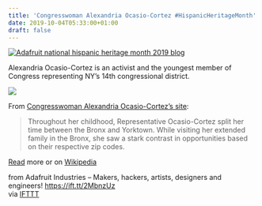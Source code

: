 ```yaml
---
title: 'Congresswoman Alexandria Ocasio-Cortez #HispanicHeritageMonth'
date: 2019-10-04T05:33:00+01:00
draft: false
---
```


[![Adafruit national hispanic heritage month 2019 blog](https://cdn-blog.adafruit.com/uploads/2019/09/adafruit_national_hispanic_heritage_month_2019_blog-5.jpg "adafruit_national_hispanic_heritage_month_2019_blog.jpg")](https://blog.adafruit.com/tag/national-hispanic-american-heritage-month/)

Alexandria Ocasio-Cortez is an activist and the youngest member of Congress representing NY’s 14th congressional district.

[![](https://cdn-blog.adafruit.com/uploads/2019/10/image.png)](https://ocasio-cortez.house.gov/about/biography)

From [Congresswoman Alexandria Ocasio-Cortez’s site](https://ocasio-cortez.house.gov/about/biography):

> Throughout her childhood, Representative Ocasio-Cortez split her time between the Bronx and Yorktown. While visiting her extended family in the Bronx, she saw a stark contrast in opportunities based on their respective zip codes.

[Read](https://ocasio-cortez.house.gov/about/biography) more or on [Wikipedia](https://en.wikipedia.org/wiki/Alexandria_Ocasio-Cortez)

  
  
from Adafruit Industries – Makers, hackers, artists, designers and engineers! https://ift.tt/2MbnzUz  
via [IFTTT](https://ifttt.com/?ref=da&site=blogger)